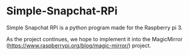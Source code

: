 # Simple-Snapchat-RPi
Simple Snapchat RPi is a python program made for the Raspberry pi 3.

As the project continues, we hope to implement it into the MagicMirror (https://www.raspberrypi.org/blog/magic-mirror/) project.
